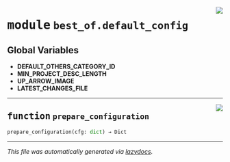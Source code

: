<!-- markdownlint-disable -->

<a href="https://github.com/best-of-lists/best-of-generator/blob/main/src/best_of/default_config.py#L0"><img align="right" style="float:right;" src="https://img.shields.io/badge/-source-cccccc?style=flat-square"></a>

# <kbd>module</kbd> `best_of.default_config`




**Global Variables**
---------------
- **DEFAULT_OTHERS_CATEGORY_ID**
- **MIN_PROJECT_DESC_LENGTH**
- **UP_ARROW_IMAGE**
- **LATEST_CHANGES_FILE**

---

<a href="https://github.com/best-of-lists/best-of-generator/blob/main/src/best_of/default_config.py#L9"><img align="right" style="float:right;" src="https://img.shields.io/badge/-source-cccccc?style=flat-square"></a>

## <kbd>function</kbd> `prepare_configuration`

```python
prepare_configuration(cfg: dict) → Dict
```








---

_This file was automatically generated via [lazydocs](https://github.com/ml-tooling/lazydocs)._
